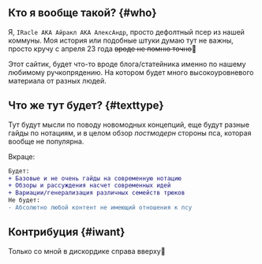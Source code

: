 ## Кто я вообще такой? {#who}

Я, `IRacle AKA Айракл АКА АлексАндр`, просто дефолтный псер из нашей коммуны. Моя история или подобные штуки думаю тут не важны, просто кручу с апреля 23 года ~~вроде не помню точно~~🫠

Этот сайтик, будет что-то вроде блога/статейника именно по нашему любимому ручкопрядению. На котором будет много высокоуровневого материала от разных людей.

## Что же тут будет? {#texttype}

Тут будут мысли по поводу новомодных концепций, еще будут разные гайды по нотациям, и в целом обзор *постмодерн* стороны пса, которая вообще не популярна.

Вкраце:
```diff
Будет:
+ Базовые и не очень гайды на современную нотацию
+ Обзоры и рассуждения насчет современных идей
+ Вариации/генерализация различных семейств трюков
Не будет:
- Абсолютно любой контент не имеющий отношения к псу
```

## Контрибуция {#iwant}

Только со мной в дискордике справа вверху🥰